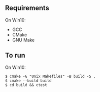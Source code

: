 ## Requirements
On Win10:
- GCC
- CMake
- GNU Make

## To run
On Win10:
```
$ cmake -G "Unix Makefiles" -B build -S .
$ cmake --build build
$ cd build && ctest
```
